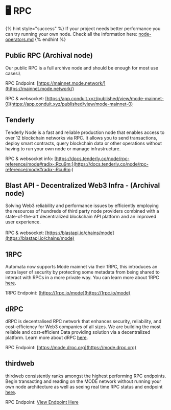 # 🖥️ RPC

{% hint style="success" %}
If your project needs better performance you can try running your own node. Check all the information here: [node-operators.md](../other-docs/node-operators.md "mention")
{% endhint %}

## Public RPC (Archival node)

Our public RPC is a full archive node and should be enough for most use cases:\


RPC Endpoint: [https://mainnet.mode.network/](https://mainnet.mode.network/)

RPC & websocket: [https://app.conduit.xyz/published/view/mode-mainnet-0](https://app.conduit.xyz/published/view/mode-mainnet-0)

## Tenderly

Tenderly Node is a fast and reliable production node that enables access to over 12 blockchain networks via RPC. It allows you to send transactions, deploy smart contracts, query blockchain data or other operations without having to run your own node or manage infrastructure.

RPC & websocket info: [https://docs.tenderly.co/node/rpc-reference/mode#radix-:Rcu9m:](https://docs.tenderly.co/node/rpc-reference/mode#radix-:Rcu9m:)

## Blast API - Decentralized Web3 Infra - (Archival node)

Solving Web3 reliability and performance issues by efficiently employing the resources of hundreds of third party node providers combined with a state-of-the-art decentralized blockchain API platform and an improved user experience.\
\
RPC & websocket: [https://blastapi.io/chains/mode](https://blastapi.io/chains/mode)

## 1RPC

Automata now supports Mode mainnet via their 1RPC, this introduces an extra layer of security by protecting some metadata from being shared to interact with RPCs in a more private way. You can learn more about 1RPC [here](https://docs.1rpc.io/overview/about-1rpc).

1RPC Endpoint: [https://1rpc.io/mode](https://1rpc.io/mode)

## dRPC

dRPC is decentralised RPC network that enhances security, reliability, and cost-efficiency for Web3 companies of all sizes. We are building the most reliable and cost-efficient Data providing solution via a decentralized platform. Learn more about dRPC [here](https://drpc.org/chainlist/mode).

RPC Endpoint: [https://mode.drpc.org](https://mode.drpc.org)

## thirdweb

thirdweb consistently ranks amongst the highest performing RPC endpoints. Begin transacting and reading on the MODE network without running your own node architecture as well as seeing real time RPC status and endpoint [here](https://thirdweb.com/mode?utm_source=modedocs&utm_medium=docs).

RPC Endpoint: [View Endpoint Here](https://thirdweb.com/mode?utm_source=modedocs&utm_medium=docs)

